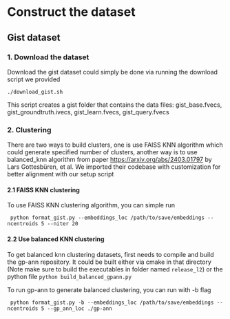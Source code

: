 # Construct the dataset

## Gist dataset

### 1. Download the dataset
Download the gist dataset could simply be done via running the download script we provided

```./download_gist.sh```

This script creates a gist folder that contains the data files: gist_base.fvecs,  gist_groundtruth.ivecs, gist_learn.fvecs, gist_query.fvecs

### 2. Clustering
There are two ways to build clusters, one is use FAISS KNN algorithm which could generate specified number of clusters, another way is to use balanced_knn algorithm from paper https://arxiv.org/abs/2403.01797 by Lars Gottesbüren, et al. We imported their codebase with customization for better alignment with our setup script

#### 2.1 FAISS KNN clustering
To use FAISS KNN clustering algorithm, you can simple run

``` python format_gist.py --embeddings_loc /path/to/save/embeddings --ncentroids 5 --niter 20```

#### 2.2 Use balanced KNN clustering
To get balanced knn clustering datasets, first needs to compile and build the gp-ann repository. It could be built either via cmake in that directory (Note make sure to build the executables in folder named ```release_l2```) or the python file 
``` python build_balanced_gpann.py ```

To run gp-ann to generate balanced clustering, you can run with -b flag

``` python format_gist.py -b --embeddings_loc /path/to/save/embeddings --ncentroids 5 --gp_ann_loc ./gp-ann```